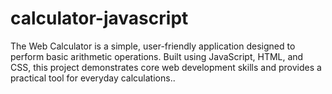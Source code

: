 # calculator-javascript
The Web Calculator is a simple, user-friendly application designed to perform basic arithmetic operations. Built using JavaScript, HTML, and CSS, this project demonstrates core web development skills and provides a practical tool for everyday calculations..
